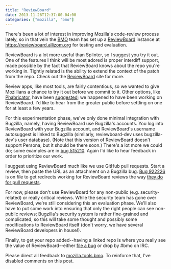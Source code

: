 ```yaml
---
title: "ReviewBoard"
date: 2013-11-26T12:37:00-04:00
categories: ["mozilla", "bmo"]
---
```

There's been a lot of interest in improving Mozilla's code-review
process lately, so in that vein the [BMO][] team has set up a
[ReviewBoard][] instance at https://reviewboard.allizom.org for
testing and evaluation.

ReviewBoard is a lot more useful than Splinter, so I suggest you try
it out.  One of the features I think will be most adored is proper
interdiff support, made possible by the fact that ReviewBoard knows
about the repo you're working in.  Tightly related is the ability to
extend the context of the patch from the repo.  Check out the
[ReviewBoard][] site for more.

Review apps, like most tools, are fairly contentious, so we wanted to
give Mozillians a chance to try it out before we commit to it.  Other
options, like [Phabricator][], have been [suggested][]; we happened to
have been working on ReviewBoard. I'd like to hear from the greater
public before settling on one for at least a few years.

For this experimentation phase, we've only done minimal integration
with Bugzilla, namely, having ReviewBoard use Bugzilla's accounts.
You log into ReviewBoard with your Bugzilla account, and ReviewBoard's
username autosuggest is linked to Bugzilla (similarly, reviewboard-dev
uses bugzilla-dev's user database).  (Note that this version of
ReviewBoard doesn't support Persona, but it should be there soon.)
There's a lot more we could do; some examples are in [bug 515210][].
Again I'd like to hear feedback in order to prioritize our work.

I suggest using ReviewBoard much like we use GitHub pull requests.
Start a review, then paste the URL as an attachment on a Bugzilla
bug.  [Bug 922226] is on file to get redirects working for ReviewBoard
reviews the way [they do for pull requests].

For now, please don't use ReviewBoard for any non-public
(e.g. security-related) or really critical reviews.  While the
security team has gone over ReviewBoard, we're still considering this
an evaluation phase.  We'll also have to put some work into ensuring
that only the right people can see non-public reviews; Bugzilla's
security system is rather fine-grained and complicated, so this will
take some thought and possibly some modifications to ReviewBoard
itself (don't worry, we have several ReviewBoard developers in house!).

Finally, to get your repo added--having a linked repo is where you
really see the value of ReviewBoard--either [file a bug][] or drop by
\#bmo on IRC.

Please direct all feedback to [mozilla.tools.bmo][].  To reinforce
that, I've disabled comments on this post.


[BMO]: https://wiki.mozilla.org/BMO
[ReviewBoard]: http://www.reviewboard.org
[Phabricator]: http://phabricator.org/
[suggested]: http://gregoryszorc.com/blog/2013/10/14/phabricator-is-awesome/
[bug 515210]: https://bugzilla.mozilla.org/show_bug.cgi?id=515210
[Bug 922226]: https://bugzilla.mozilla.org/show_bug.cgi?id=922226
[they do for pull requests]: http://globau.wordpress.com/2013/10/21/github-pull-requests-and-bugzilla/
[file a bug]:https://bugzilla.mozilla.org/enter_bug.cgi?product=bugzilla.mozilla.org&component=Administration
[mozilla.tools.bmo]: https://lists.mozilla.org/listinfo/tools-bmo
